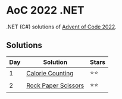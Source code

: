 # AoC 2022 .NET

.NET (C#) solutions of [Advent of Code 2022](https://adventofcode.com/2022).

## Solutions

|Day|Solution|Stars|
|--|--|--|
|1|[Calorie Counting](https://github.com/melanchall/aoc2022net/blob/main/Aoc2022Net/Days/Day1.cs)|:star::star:|
|2|[Rock Paper Scissors](https://github.com/melanchall/aoc2022net/blob/main/Aoc2022Net/Days/Day2.cs)|:star::star:|
